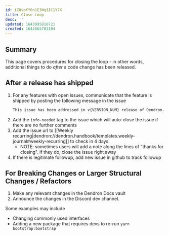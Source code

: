 ```yaml
---
id: iZ8vpfY0n1E3Nq3IC1Y7X
title: Close Loop
desc: ''
updated: 1643995810721
created: 1642665703104
---
```


## Summary

This page covers procedures for closing the loop - in other words, additional things to do _after_ a code change has been released.

## After a release has shipped

1. For any features with open issues, communicate that the feature is shipped by posting the following message in the issue
    ```md
    This issue has been addressed in v{VERSION_NUM} release of Dendron. please post here if not, otherwise this issue will auto close in 4 days.
    ```
1. Add the `info-needed` tag to the issue which will auto-close the issue if there are no further comments
1. Add the issue url to [[Weekly recurring|dendron://dendron.handbook/templates.weekly-journal#weekly-recurring]] to check in 4 days
    - NOTE: sometimes users will add a note along the lines of "thanks for closing". if they do, close the issue right away
1. If there is legitimate followup, add new issue in github to track followup

## For Breaking Changes or Larger Structural Changes / Refactors

1. Make any relevant changes in the Dendron Docs vault
1. Announce the changes in the Discord dev channel.

Some examples may include
- Changing commonly used interfaces
- Adding a new package that requires devs to re-run `yarn bootstrap:bootstrap`